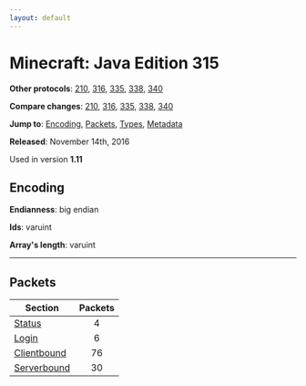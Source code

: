 ```yaml
---
layout: default
---
```


# Minecraft: Java Edition 315

**Other protocols**: [210](./java315), [316](./java315), [335](./java315), [338](./java315), [340](./java315)

**Compare changes**: [210](../diff/java/210-315), [316](../diff/java/315-316), [335](../diff/java/315-335), [338](../diff/java/315-338), [340](../diff/java/315-340)

**Jump to**: [Encoding](#encoding), [Packets](#packets), [Types](java315/types), [Metadata](java315/metadata)

**Released**: November 14th, 2016

Used in version **1.11**

## Encoding

**Endianness**: big endian

**Ids**: varuint

**Array's length**: varuint

-----
## Packets

Section | Packets
---|:---:
[Status](java315/status) | 4
[Login](java315/login) | 6
[Clientbound](java315/clientbound) | 76
[Serverbound](java315/serverbound) | 30
